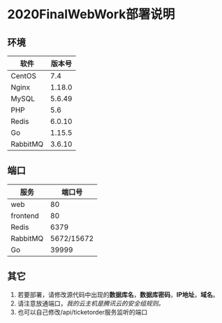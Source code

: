 # 2020FinalWebWork部署说明

## 环境

|软件|版本号|
| ---- | ----  |
|CentOS|7.4
|Nginx |1.18.0
|MySQL |5.6.49
|PHP |5.6
|Redis|6.0.10
|Go|1.15.5
|RabbitMQ|3.6.10

## 端口

|服务|端口号|
|----|----|
|web|80|
|frontend|80|
|Redis|6379|
|RabbitMQ|5672/15672|
|Go|39999|

## 其它

1. 若要部署，请修改源代码中出现的**数据库名**，**数据库密码**，**IP地址**，**域名**。
2. 请注意放通端口，*我的云主机是腾讯云的安全组规则。*
3. 也可以自己修改/api/ticketorder服务监听的端口
